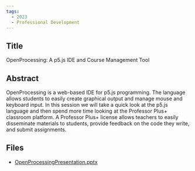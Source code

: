 ```yaml
---
tags:
  - 2023
  - Professional Development
---
```

    
## Title

OpenProcessing: A p5.js IDE and Course Management Tool

## Abstract

OpenProcessing is a web-based IDE for p5.js programming. The language allows students to easily create graphical output and manage mouse and keyboard input. In this session we will take a quick look at the p5.js language and then spend more time looking at the Professor Plus+ classroom platform. A Professor Plus+ license allows teachers to easily disseminate materials to students, provide feedback on the code they write, and submit assignments.

## Files

- [OpenProcessingPresentation.pptx](resources/2023/Sandy_Graham/OpenProcessingPresentation.pptx)
